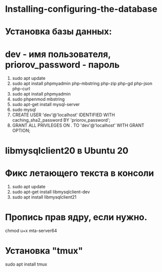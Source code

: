 # Installing-configuring-the-database


# Установка базы данных:
# dev - имя пользователя, priorov_password - пароль
1. sudo apt update 
2. sudo apt install phpmyadmin php-mbstring php-zip php-gd php-json php-curl
3. sudo apt install phpmyadmin
4. sudo phpenmod mbstring
5. sudo apt-get install mysql-server
6. sudo mysql
7. CREATE USER 'dev'@'localhost' IDENTIFIED WITH caching_sha2_password BY 'priorov_password';
8. GRANT ALL PRIVILEGES ON *.* TO 'dev'@'localhost' WITH GRANT OPTION;


# libmysqlclient20 в Ubuntu 20
# Фикс летающего текста в консоли

1. sudo apt update
2. sudo apt-get install libmysqlclient-dev
3. sudo apt install libmysqlclient21


# Пропись прав ядру, если нужно.
chmod u+x mta-server64

# Установка "tmux"
sudo apt install tmux
